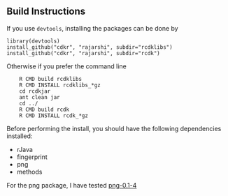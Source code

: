 Build Instructions
------------------

If you use ```devtools```, installing the packages can be done by
```
library(devtools)
install_github("cdkr", "rajarshi", subdir="rcdklibs")
install_github("cdkr", "rajarshi", subdir="rcdk")
```

Otherwise if you prefer the command line
``` 
	R CMD build rcdklibs
	R CMD INSTALL rcdklibs_*gz
	cd rcdkjar
	ant clean jar
	cd ../
	R CMD build rcdk
	R CMD INSTALL rcdk_*gz
```
Before performing the install, you should have the following dependencies installed:

* rJava
* fingerprint
* png
* methods

For the png package, I have tested [png-0.1-4](http://www.rforge.net/png/files/)
